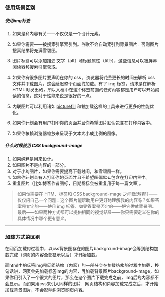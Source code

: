 ### 使用场景区别
##### 使用img标签

1. 如果是和内容有关——不仅仅是一个设计元素。

2. 如果你需要——被搜索引擎索引到。谷歌不会自动索引到背景图片，否则图片搜索结果将充满雪碧图。

3. 图片标签可以添加描述 文字（alt）和标题属性（title），这些信息可以被屏幕阅读器和搜索引擎获取。

4. 如果你有很多图片要声明在你的 css ，浏览器将花费更长的时间去解析 css 文件并下载图片，这会延迟整个页面的加载。有了 img 标签，请求是在解析 HTML 时发出的，所以文档中在这个标签前面的任何内容都是用户可以开始阅读的信息，这对于性能来说是很好的一点。

5. 内联图片可以利用诸如 [picturefill](https://scottjehl.github.io/picturefill/) 和懒加载这样的工具来进行更多的性能优化。

6. 如果你计划会有用户打印你的页面并且你希望图片默认包含在打印内容中。

7. 如果你依赖浏览器缩放来呈现于文本大小成比例的图像。

##### 什么时候使用 CSS background-image

1. 如果纯粹是用来设计。
2. 如果图片不是内容的一部分。
3. 对于小的图片，如果你需要提高下载时间，和雪碧图一样。
4. 如果你计划会有人打印你的页面并且不希望图偏默认包含在打印内容中。
5. 重复图片（比如博客作者图标，日期图标会被重复用于每一篇文章）。

> 如果你需要在 HTML <img> 标签和 CSS background-image 之间做选择时——仅仅问自己一个问题：这个图片能帮助用户更好地理解我的内容吗？如果答案是肯定的——使用 img 标签。如果答案是否定的——把它做成背景图。最后——如果两种方式都可以提供相同的视觉结果——你只需要定义在你的具体情况中哪个更有意义。

***

### 加载方式的区别

在网页加载的过程中，以css背景图存在的图片background-image会等到结构加载完成（网页的内容全部显示以后）才开始加载。

而html中的标签img是网页结构（内容）的一部分会在加载结构的过程中加载，换句话讲，网页会先加载标签img的内容，再加载背景图片background-image，如果你用引入了一个很大的图片，那么在这个图片下载完成之前，img后的内容都不会显示。而如果用css来引入同样的图片，网页结构和内容加载完成之后，才开始加载背景图片，不会影响你浏览网页内容。






